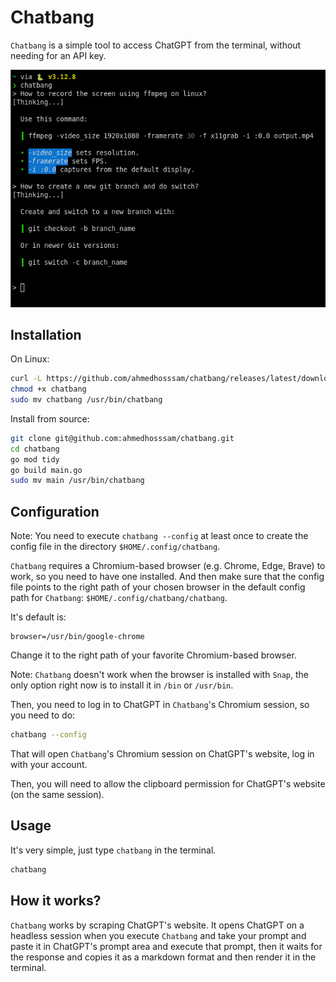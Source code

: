 # Chatbang

`Chatbang` is a simple tool to access ChatGPT from the terminal, without needing for an API key.

![Chatbang](./assets/chatbang.png)

## Installation

On Linux:

```bash
curl -L https://github.com/ahmedhosssam/chatbang/releases/latest/download/chatbang -o chatbang
chmod +x chatbang
sudo mv chatbang /usr/bin/chatbang
```

Install from source:

```bash
git clone git@github.com:ahmedhosssam/chatbang.git
cd chatbang
go mod tidy
go build main.go
sudo mv main /usr/bin/chatbang
```

## Configuration

Note: You need to execute `chatbang --config` at least once to create the config file in the directory `$HOME/.config/chatbang`.

`Chatbang` requires a Chromium-based browser (e.g. Chrome, Edge, Brave) to work, so you need to have one installed. And then make sure that the config file points to the right path of your chosen browser in the default config path for `Chatbang`: `$HOME/.config/chatbang/chatbang`.

It's default is:
```
browser=/usr/bin/google-chrome
```

Change it to the right path of your favorite Chromium-based browser.

Note: `Chatbang` doesn't work when the browser is installed with `Snap`, the only option right now is to install it in `/bin` or `/usr/bin`.

Then, you need to log in to ChatGPT in `Chatbang`'s Chromium session, so you need to do:
```bash
chatbang --config
```
That will open `Chatbang`'s Chromium session on ChatGPT's website, log in with your account.

Then, you will need to allow the clipboard permission for ChatGPT's website (on the same session).

## Usage

It's very simple, just type `chatbang` in the terminal.
```bash
chatbang
```

## How it works?

`Chatbang` works by scraping ChatGPT's website. It opens ChatGPT on a headless session when you execute `Chatbang` and take your prompt and paste it in ChatGPT's prompt area and execute that prompt, then it waits for the response and copies it as a markdown format and then render it in the terminal.
